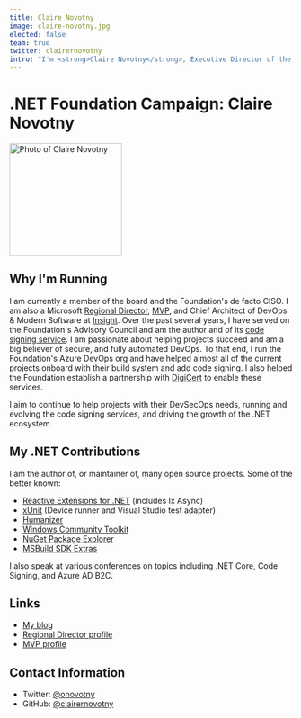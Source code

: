 ```yaml
---
title: Claire Novotny
image: claire-novotny.jpg
elected: false
team: true
twitter: clairernovotny
intro: "I'm <strong>Claire Novotny</strong>, Executive Director of the .NET Foundation. I oversee the day-to-day operations, coordinate with the board, sponsors, advisory council, and help set the direction for the future."
---
```


# .NET Foundation Campaign: Claire Novotny

<img src="assets/members/claire-novotny.jpg" width="200" height="200" alt="Photo of Claire Novotny" />

## Why I'm Running
I am currently a member of the board and the Foundation's de facto CISO. I am also a Microsoft [Regional Director](https://rd.microsoft.com/en-us/claire-novotny), [MVP](https://mvp.microsoft.com/en-us/PublicProfile/5000913?fullName=Claire%20Novotny), and Chief Architect of DevOps & Modern Software at [Insight](https://www.insight.com/en_US/solve/digital-innovation.html).   Over the past several years, I have served on the Foundation's Advisory Council and am the author and of its [code signing service](https://github.com/onovotny/SignService). I am passionate about helping projects succeed and am a big believer of secure, and fully automated DevOps. To that end, I run the Foundation's Azure DevOps org and have helped almost all of the current projects onboard with their build system and add code signing. I also helped the Foundation establish a partnership with [DigiCert](https://www.digicert.com/) to enable these services.

I aim to continue to help projects with their DevSecOps needs, running and evolving the code signing services, and driving the growth of the .NET ecosystem.

## My .NET Contributions

I am the author of, or maintainer of, many open source projects. Some of the better known:

- [Reactive Extensions for .NET](https://github.com/dotnet/reactive) (includes Ix Async)
- [xUnit](https://github.com/xunit) (Device runner and Visual Studio test adapter)
- [Humanizer](https://github.com/Humanizr/Humanizer)
- [Windows Community Toolkit](https://github.com/windows-toolkit/WindowsCommunityToolkit)
- [NuGet Package Explorer](https://github.com/NuGetPackageExplorer/NuGetPackageExplorer)
- [MSBuild SDK Extras](https://github.com/novotnyllc/MSBuildSdkExtras)

I also speak at various conferences on topics including .NET Core, Code Signing, and Azure AD B2C.

## Links
* [My blog](https://claires.site/)
* [Regional Director profile](https://rd.microsoft.com/en-us/claire-novotny)
* [MVP profile](https://mvp.microsoft.com/en-us/PublicProfile/5000913?fullName=claire%20Novotny)

## Contact Information
* Twitter: [@onovotny](https://twitter.com/onovotny)
* GitHub: [@clairernovotny](https://github.com/clairernovotny)
